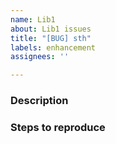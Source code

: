 ```yaml
---
name: Lib1
about: Lib1 issues
title: "[BUG] sth"
labels: enhancement
assignees: ''

---
```


### Description
<!--- Tell us what happens and what should happen -->

### Steps to reproduce
<!--- Provide steps to reproduce this issue -->


